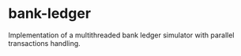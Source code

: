 # bank-ledger
Implementation of a multithreaded bank ledger simulator with parallel transactions handling.
